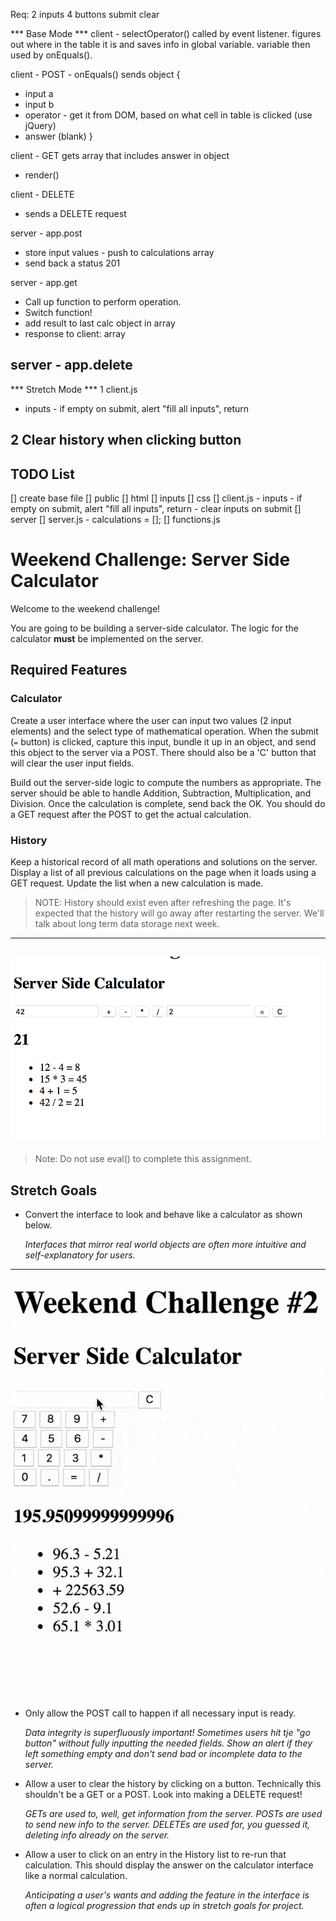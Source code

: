 Req:
2 inputs
4 buttons
submit
clear

*** Base Mode ***
client - selectOperator()
called by event listener.
figures out where in the table it is and saves info in global variable.
variable then used by onEquals().

client - POST - onEquals()
sends object {
- input a
- input b
- operator - get it from DOM, based on what cell in table is clicked (use jQuery)
- answer (blank)
}

client - GET
gets array that includes answer in object
- render()

client - DELETE
- sends a DELETE request

server - app.post
- store input values - push to calculations array
- send back a status 201

server - app.get
- Call up function to perform operation.
- Switch function!
- add result to last calc object in array
- response to client: array

server - app.delete
- 

*** Stretch Mode ***
1
client.js
 - inputs - if empty on submit, alert "fill all inputs", return

2
Clear history when clicking button
- 

## TODO List

[] create base file
[] public
  [] html 
    [] inputs
  [] css
  [] client.js
    - inputs - if empty on submit, alert "fill all inputs", return
    - clear inputs on submit
[] server
  [] server.js
    - calculations = [];
  [] functions.js












# Weekend Challenge: Server Side Calculator

Welcome to the weekend challenge!

You are going to be building a server-side calculator. The logic for the calculator **must** be implemented on the server. 

## Required Features

### Calculator

Create a user interface where the user can input two values (2 input elements) and the select type of mathematical operation. When the submit (`=` button) is clicked, capture this input, bundle it up in an object, and send this object to the server via a POST. There should also be a 'C' button that will clear the user input fields.

Build out the server-side logic to compute the numbers as appropriate. The server should be able to handle Addition, Subtraction, Multiplication, and Division. Once the calculation is complete, send back the OK. You should do a GET request after the POST to get the actual calculation.

### History

Keep a historical record of all math operations and solutions on the server. Display a list of all previous calculations on the page when it loads using a GET request. Update the list when a new calculation is made.

> NOTE: History should exist even after refreshing the page. It's expected that the history will go away after restarting the server. We'll talk about long term data storage next week.

---
![base mode interface](images/baseMode.png)
---

> Note: Do not use eval() to complete this assignment.

## Stretch Goals

- Convert the interface to look and behave like a calculator as shown below.

  *Interfaces that mirror real world objects are often more intuitive and self-explanatory for users.*

---
![calculator interface](images/stretchGoal_interface.gif)
---

- Only allow the POST call to happen if all necessary input is ready.

  *Data integrity is superfluously important! Sometimes users hit tje "go button" without fully inputting the needed fields. Show an alert if they left something empty and don't send bad or incomplete data to the server.*

- Allow a user to clear the history by clicking on a button. Technically this shouldn't be a GET or a POST. Look into making a DELETE request!

  *GETs are used to, well, get information from the server. POSTs are used to send new info to the server. DELETEs are used for, you guessed it, deleting info already on the server.*

- Allow a user to click on an entry in the History list to re-run that calculation. This should display the answer on the calculator interface like a normal calculation.

  *Anticipating a user's wants and adding the feature in the interface is often a logical progression that ends up in stretch goals for project.*

